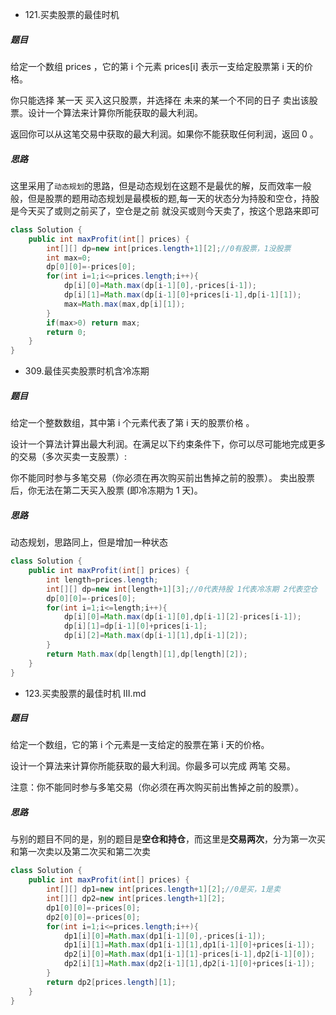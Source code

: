 *  121.买卖股票的最佳时机

##### 题目

给定一个数组 prices ，它的第 i 个元素 prices[i] 表示一支给定股票第 i 天的价格。

你只能选择 某一天 买入这只股票，并选择在 未来的某一个不同的日子 卖出该股票。设计一个算法来计算你所能获取的最大利润。

返回你可以从这笔交易中获取的最大利润。如果你不能获取任何利润，返回 0 。

##### 思路
这里采用了`动态规划`的思路，但是动态规划在这题不是最优的解，反而效率一般般，但是股票的题用动态规划是最模板的题,每一天的状态分为持股和空仓，持股是今天买了或则之前买了，空仓是之前
就没买或则今天卖了，按这个思路来即可

```java
class Solution {
    public int maxProfit(int[] prices) {
        int[][] dp=new int[prices.length+1][2];//0有股票，1没股票
        int max=0;
        dp[0][0]=-prices[0];
        for(int i=1;i<=prices.length;i++){
            dp[i][0]=Math.max(dp[i-1][0],-prices[i-1]);
            dp[i][1]=Math.max(dp[i-1][0]+prices[i-1],dp[i-1][1]);
            max=Math.max(max,dp[i][1]);
        }
        if(max>0) return max;
        return 0;
    }
}
```

*  309.最佳买卖股票时机含冷冻期

##### 题目
给定一个整数数组，其中第 i 个元素代表了第 i 天的股票价格 。​

设计一个算法计算出最大利润。在满足以下约束条件下，你可以尽可能地完成更多的交易（多次买卖一支股票）:

你不能同时参与多笔交易（你必须在再次购买前出售掉之前的股票）。
卖出股票后，你无法在第二天买入股票 (即冷冻期为 1 天)。

##### 思路 
动态规划，思路同上，但是增加一种状态

```java
class Solution {
    public int maxProfit(int[] prices) {
        int length=prices.length;
        int[][] dp=new int[length+1][3];//0代表持股 1代表冷冻期 2代表空仓 
        dp[0][0]=-prices[0];
        for(int i=1;i<=length;i++){
            dp[i][0]=Math.max(dp[i-1][0],dp[i-1][2]-prices[i-1]);
            dp[i][1]=dp[i-1][0]+prices[i-1];
            dp[i][2]=Math.max(dp[i-1][1],dp[i-1][2]);
        }
        return Math.max(dp[length][1],dp[length][2]);
    }
}
```
* 123.买卖股票的最佳时机 III.md
##### 题目

给定一个数组，它的第 i 个元素是一支给定的股票在第 i 天的价格。

设计一个算法来计算你所能获取的最大利润。你最多可以完成 两笔 交易。

注意：你不能同时参与多笔交易（你必须在再次购买前出售掉之前的股票）。

##### 思路

与别的题目不同的是，别的题目是**空仓和持仓**，而这里是**交易两次**，分为第一次买和第一次卖以及第二次买和第二次卖

```java
class Solution {
    public int maxProfit(int[] prices) {
        int[][] dp1=new int[prices.length+1][2];//0是买，1是卖
        int[][] dp2=new int[prices.length+1][2];
        dp1[0][0]=-prices[0];
        dp2[0][0]=-prices[0];
        for(int i=1;i<=prices.length;i++){
            dp1[i][0]=Math.max(dp1[i-1][0],-prices[i-1]);
            dp1[i][1]=Math.max(dp1[i-1][1],dp1[i-1][0]+prices[i-1]);
            dp2[i][0]=Math.max(dp1[i-1][1]-prices[i-1],dp2[i-1][0]);
            dp2[i][1]=Math.max(dp2[i-1][1],dp2[i-1][0]+prices[i-1]);
        }
        return dp2[prices.length][1];
    }
}
```

